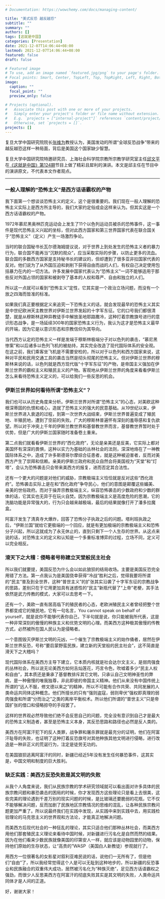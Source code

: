 ```yaml
---
# Documentation: https://wowchemy.com/docs/managing-content/

title: "美式反恐 越反越恐"
subtitle: ""
summary: ""
authors: []
tags: [这就是中国]
categories: [Presentation]
date: 2021-12-07T14:06:44+08:00
lastmod: 2021-12-07T14:06:44+08:00
featured: false
draft: false

# Featured image
# To use, add an image named `featured.jpg/png` to your page's folder.
# Focal points: Smart, Center, TopLeft, Top, TopRight, Left, Right, BottomLeft, Bottom, BottomRight.
image:
  caption: ""
  focal_point: ""
  preview_only: false

# Projects (optional).
#   Associate this post with one or more of your projects.
#   Simply enter your project's folder or file name without extension.
#   E.g. `projects = ["internal-project"]` references `content/project/deep-learning/index.md`.
#   Otherwise, set `projects = []`.
projects: []
---
```


复旦大学中国研究院院长[张维为](http://www.cifu.fudan.edu.cn/14/1d/c521a136221/page.htm)教授认为，美国发动的所谓“全球反恐战争”带来的越反越恐这样一种局面，背后是美国这个国家缺少智慧。

复旦大学中国研究院特邀研究员、上海社会科学院宗教所宗教学研究室主任[邱文平](https://irs.sass.org.cn/2021/1025/c6253a129669/page.htm)在[《这就是中国》第124期](https://www.bilibili.com/bangumi/play/ss26421)节目上做了精彩且犀利的演讲。本文是邱主任在节目中的演讲原文，不代表本文作者观点。

<!--more-->

------

### 一般人理解的“恐怖主义”是西方话语霸权的产物

我下面第一个想谈谈恐怖主义的定义，这个是很重要的。我们现在一般人理解的恐怖主义实际上是西方所主导的，我们大家约定俗成会这样来认为。但其实这是一个西方话语霸权的产物。

1972年慕尼黑奥林匹克运动会上发生了11个以色列运动员被杀的恐怖事件，这一事件是现代恐怖主义兴起的坐标，但对此西方国家和第三世界国家代表在联合国关于“恐怖主义”（定义）产生一场激烈争论。

当时的联合国秘书长瓦尔德海姆提议说，对于世界上到处发生的恐怖主义者的暴力行为，联合国不能再当“沉默的观众”，应当采取实际的步骤，以防止更多的流血。联合国的多数西方国家是支持秘书长的建议的，但却遭到了很多亚非拉国家代表的反对。他们说为了从外国压迫和剥削下获得自由而战的人们，有权自己决定使用包括暴力在内的一切方法。许多发展中国家代表认为“恐怖主义”一词不能够适用于那些反对外国占领的国家和被剥夺了基本的人权和尊严、自由和独立的人们。

所以这一点就可以看到“恐怖主义”定性，它其实是一个政治立场问题，而没有一个放之四海而皆准的标准。

如果我们真正要根据定义来追究一下恐怖主义的话，就会发现最早的恐怖主义其实是中世纪欧洲天主教世界对伊斯兰世界发起的十字军东征。它的口号我们都很清楚，就是从穆斯林这种异教徒手中解放圣地耶路撒冷，这种打着宗教旗号进行的意识形态战争，是一场延续300年的国家恐怖主义行为，我认为这才是恐怖主义最早的开端，因为它是以意识形态和宗教信仰为其导向。

当代西方认定的恐怖主义一样是发端于穆斯林极端分子对以色列的袭击，“慕尼黑惨案”和以后诸多以色列飞机的被劫持，其实完全改造了现代国际体系的安全观。在这之前，我们乘客坐飞机是不需要安检的，所以对于以色列和西方国家来说，这种对平民和民用交通工具的袭击当然是彻头彻尾的恐怖主义。但对伊斯兰世界的穆斯林来说的话，以色列就是西方现代版“十字军东征”的产物，是帝国主义强加在伊斯兰世界的霸权主义和殖民主义的产物。客观地从伊斯兰世界的角度来看看伊斯兰怎么来看待恐怖主义定义的，可以给我们一些反思的机会。

### 伊斯兰世界如何看待所谓“恐怖主义”？

我们也可以从历史角度来分析。伊斯兰世界对所谓“恐怖主义”的心态，对美欧这种根深蒂固的仇恨和戒心，造就了恐怖主义的强大的民意基础。从19世纪以来，伊斯兰世界进入衰退的过程，到第一次世界大战结束，伊斯兰世界普遍变成了殖民地、半殖民地，遭到了空前的失败。广大的穆斯林普遍怀有深刻的羞辱感和复仇欲望。所以对于冲突上千年的伊斯兰教世界和基督教世界而言，基督教世界暂时处于优势，但是广大的伊斯兰国家随时准备卷土重来。

第二点我们就看看伊斯兰世界的“西化政府”，无论是亲美还是反美，它实际上都对美国怀有深深的畏惧，这种以实力为基础的丛林社会的法则，深深地烙在了一神教国际体系之中，造成了许多斯德哥尔摩综合征患者，就是这种被迫害者，反而对美西方产生了崇拜和信赖。亲美的伊斯兰政府和民众自然会将美国视为“天堂”和“灯塔”，会认为恐怖袭击只会带来美西方的报复，进而否定其合法性。

还有一个更大的问题是对他们的威胁，宗教极端主义恰恰就是反对这些“西化政府”。恐怖袭击实际上是在和“西化政府”争夺民心，他们的意图是颠覆这些媚美、亲美的世俗政府。而对于操弄宗教极端主义，纵容恐怖袭击的少数政府和少数的群体的话，它其实也无异于在玩火自焚。因为宗教极端主义是高度危险的思潮，它的洗脑功能是异常强大的，行为只会越来越极端，最后的结果就像打开了潘多拉魔盒。

阿富汗发生了清真寺大爆炸，回答了恐怖分子执政之后的问题。塔利班执政之后，“伊斯兰国”就给它更极端的一个回应，就是有更加极端的宗教极端主义和恐怖分子兴起，所以这就成为了永无休止的，直到只剩下一个人生存的世界。从这点来说的话，对恐怖主义的定义和认知是一个多重标准博弈的过程，立场不同，定义可以完全相反。

### 滑天下之大稽：侵略者号称建立天堂般民主社会

所以我们就要提，美国反恐为什么会以如此狼狈的结局收场。主要是美国反恐完全用错了方法。第一点我认为是美国侥幸获得“冷战”胜利之后，觉得我要将所谓的“民主”普及到全世界，这种“普世主义”的扩张其实沿袭了十字军东征的宗教战争的思路，差别只在于它用更加具有迷惑性的“民主”新瓶代替了“上帝”老梗，其手法依然是武力传教的模式，大家可以去思考一下。

还有一个，美欧一直有居高临下的殖民者的心态，老欧洲殖民主义者曾经把整个世界都变成它的殖民地，它有一句名言，You cannot speak on behalf of yourself，就是说你不能够代表你自己，下半句就是说，你只能被我所代表，这是一种非常深刻的傲慢的种族主义和优势文明的心理。而美西方这种极其傲慢的传教方式，必然被所在国人民认为是侵略者。

一个意图毁灭伊斯兰文明的元凶，一个催生了宗教极端主义的始作俑者，居然在伊斯兰世界反恐，号称“要启蒙野蛮民族，建立新的天堂般的民主社会”，这不简直是滑天下之大稽吗？

现代国际体系在美西方主导下建立，它本质内核就是社会达尔文主义，是弱肉强食的丛林社会，所以说无论美西方如何舌灿莲花，巧言令色，吹嘘着多少“民主人权和自由”，其本质还是秉承了基督教排斥其它文明，只承认自己文明神圣性的弊病，是一种傲慢的唯我独尊，非此即彼的帝国主义精神。他们从来没有中国传统上所谓的“远人不服，修文德以来之”的精神，所以不可能有合作共荣、共同发展的人类命运共同体这种概念。他们所擅长的只有“强则盗寇，弱则卑伏”强权即真理的弱肉强食和所谓“分而治之”之类的离岸平衡权术。所以他们所谓的“普世主义”只是帝国扩张的借口和侵略掠夺的手段罢了。

这样的世界观必然导致他们绝不会反思自己的问题，完全没有意识到自己才是最大的恐怖主义制造者，甚至是恐怖主义本身，其反恐思路和路径也必然是反人类的。

美西方在阿富汗犯下的反人类罪，战争罪和屠杀罪就是最充分的证明，他们在阿富汗耻辱的失败，也证明了这种打着反恐旗号对其他种族其他文明进行侵略，进行改造是一种非正义的荒诞行为，注定是徒劳无功的。

在美国狼狈逃离阿富汗的同时，新疆已经近5年没有发生任何暴恐事件，这其实是，中国文明和制度的巨大胜利。

### 缺乏实践：美西方反恐失败是其文明的失败

从我个人角度来说，我们从民族宗教的学术研究领域就可以看出面对许多具体的民族宗教问题和暴恐袭击的困局的时候，你才发现西方这些理论只是看上去很美，这些完美的理论遇到千差万别的现实问题的时候，是比玻璃还要脆弱的花瓶，它不仅不能够解决问题，反而加剧了民族地区宗教情况的思维的混乱，让各种民族宗教问题更加严重了。所以说最终我们在实践中发现，从实践中来到实践中去，用实践检验理论的马克思主义的世界观和方法论，才能真正地解决问题。

而美西方后现代社会的一种狂乱的理论，其实只适合他们那种丛林社会，而美西方用他们那套殖民主义理论来看待中国时候，对新疆进行污名化是自然而然的结果。因为在他们看来少数民族就像美国的印第安人一样，就应该是动物园里的动物，保持他们原始的生存状态，让“高贵的”WASP（美国白人新教徒）参观就行了。

用西方一位很著名的女影星对叙利亚难民说的话，说他们一无所有了，但是他们“自由”了，所以我经常觉得这个人是可以无耻到这种地步的，所以新疆的反恐事业和民族融合的双重伟大成功，居然被污名化为“种族灭绝”，足见西方话语霸权之强劲，而很少人反思美西方在阿富汗的彻底失败其实是其文明的失败，人类命运共同体才是人间的正道。

好，谢谢大家！